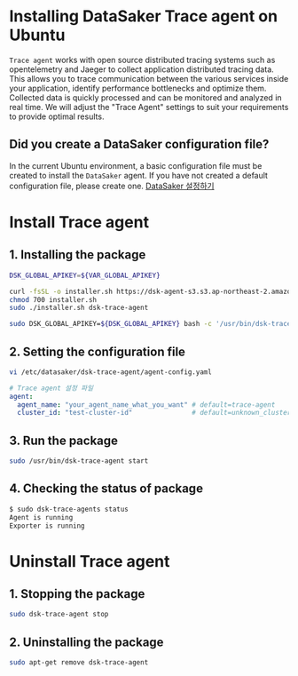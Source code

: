 # Installing DataSaker Trace agent on Ubuntu

`Trace agent` works with open source distributed tracing systems such as opentelemetry and Jaeger to collect application distributed tracing data.
This allows you to trace communication between the various services inside your application, identify performance bottlenecks and optimize them.
Collected data is quickly processed and can be monitored and analyzed in real time.
We will adjust the "Trace Agent" settings to suit your requirements to provide optimal results.

## Did you create a DataSaker configuration file?

In the current Ubuntu environment, a basic configuration file must be created to install the `DataSaker` agent. If you have not created a default configuration file, please create one. [DataSaker 설정하기](../../README.md)

# Install Trace agent
## 1. Installing the package
<!-- 
example API Key : VAR_GLOBAL_APIKEY=1234567890abcdef1234567890abcdef
 -->
```bash
DSK_GLOBAL_APIKEY=${VAR_GLOBAL_APIKEY}

curl -fsSL -o installer.sh https://dsk-agent-s3.s3.ap-northeast-2.amazonaws.com/dsk-agent-s3/public/install.sh
chmod 700 installer.sh
sudo ./installer.sh dsk-trace-agent

sudo DSK_GLOBAL_APIKEY=${DSK_GLOBAL_APIKEY} bash -c '/usr/bin/dsk-trace-agent init "'${DSK_GLOBAL_APIKEY}'"'
```

## 2. Setting the configuration file
``` bash
vi /etc/datasaker/dsk-trace-agent/agent-config.yaml
```

``` yaml
# Trace agent 설정 파일
agent:
  agent_name: "your_agent_name_what_you_want" # default=trace-agent
  cluster_id: "test-cluster-id"               # default=unknown_cluster
```

## 3. Run the package
```bash
sudo /usr/bin/dsk-trace-agent start
```

## 4. Checking the status of package
```bash
$ sudo dsk-trace-agents status
Agent is running
Exporter is running
```

# Uninstall Trace agent
## 1. Stopping the package
```bash
sudo dsk-trace-agent stop
```

## 2. Uninstalling the package
```bash
sudo apt-get remove dsk-trace-agent
```
